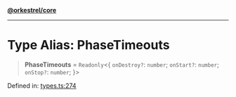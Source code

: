 [**@orkestrel/core**](../index.md)

***

# Type Alias: PhaseTimeouts

> **PhaseTimeouts** = `Readonly`\<\{ `onDestroy?`: `number`; `onStart?`: `number`; `onStop?`: `number`; \}\>

Defined in: [types.ts:274](https://github.com/orkestrel/core/blob/98df1af1b029ad0f39e413b90869151f4152e5dd/src/types.ts#L274)
